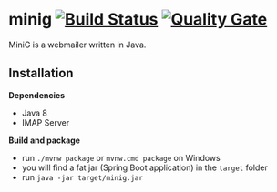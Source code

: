 minig [![Build Status](https://api.travis-ci.org/ksokol/minig.png?branch=master)](https://travis-ci.org/ksokol/minig/) [![Quality Gate](https://sonarcloud.io/api/project_badges/measure?project=miniG%3AminiG&metric=alert_status)](https://sonarcloud.io/dashboard/index/miniG:miniG)
=====

MiniG is a webmailer written in Java.

Installation
------------

**Dependencies**

- Java 8
- IMAP Server

**Build and package**

- run `./mvnw package` or `mvnw.cmd package` on Windows
- you will find a fat jar (Spring Boot application) in the `target` folder
- run `java -jar target/minig.jar`
